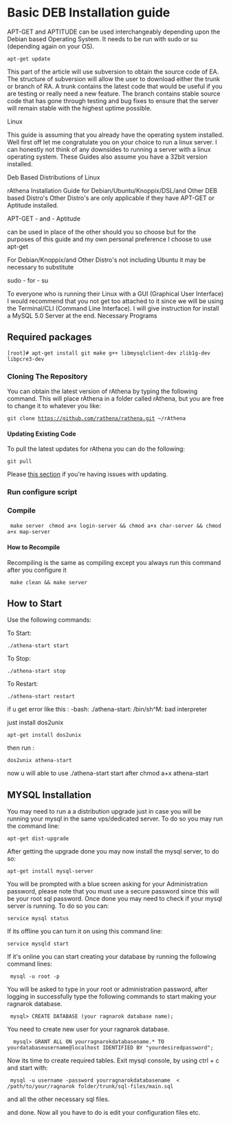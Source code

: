 Basic DEB Installation guide
============================

APT-GET and APTITUDE can be used interchangeably depending upon the Debian based Operating System. It needs to be run with sudo or su (depending again on your OS).

`apt-get update`

This part of the article will use subversion to obtain the source code of EA. The structure of subversion will allow the user to download either the trunk or branch of RA. A trunk contains the latest code that would be useful if you are testing or really need a new feature. The branch contains stable source code that has gone through testing and bug fixes to ensure that the server will remain stable with the highest uptime possible.

Linux

This guide is assuming that you already have the operating system installed. Well first off let me congratulate you on your choice to run a linux server. I can honestly not think of any downsides to running a server with a linux operating system. These Guides also assume you have a 32bit version installed.

Deb Based Distributions of Linux

rAthena Installation Guide for Debian/Ubuntu/Knoppix/DSL/and Other DEB based Distro's Other Distro's are only applicable if they have APT-GET or Aptitude installed.

APT-GET - and - Aptitude

can be used in place of the other should you so choose but for the purposes of this guide and my own personal preference I choose to use apt-get

For Debian/Knoppix/and Other Distro's not including Ubuntu it may be necessary to substitute

sudo - for - su

To everyone who is running their Linux with a GUI (Graphical User Interface) I would recommend that you not get too attached to it since we will be using the Terminal/CLI (Command Line Interface). I will give instruction for install a MySQL 5.0 Server at the end. Necessary Programs

Required packages
-----------------

  [git]: http://packages.debian.org/stable/git
  [make]: http://packages.debian.org/stable/make
  [gcc]: http://packages.debian.org/stable/gcc
  [libmysqlclient-dev]: http://packages.debian.org/stable/libmysqlclient-dev
  [zlib1g-dev]: http://packages.debian.org/stable/zlib1g-dev
  [libpcre3-dev]: http://packages.debian.org/stable/libpcre3-dev
  [PCRE]: PCRE "wikilink"
  [libssl-dev]: http://packages.debian.org/stable/libssl-dev
  [`https://github.com/rathena/rathena.git`]: https://github.com/rathena/rathena.git
  [this section]: Transition_from_SVN_to_GIT#Notes_about_GIT "wikilink"

`[root]# apt-get install git make g++ libmysqlclient-dev zlib1g-dev libpcre3-dev`

### Cloning The Repository

You can obtain the latest version of rAthena by typing the following command. This will place rAthena in a folder called rAthena, but you are free to change it to whatever you like:

`git clone `[`https://github.com/rathena/rathena.git`][]` ~/rAthena`

#### Updating Existing Code

To pull the latest updates for rAthena you can do the following:

`git pull`

Please [this section][] if you're having issues with updating.

### Run configure script

### Compile

` make server`
``` chmod a+x login-server && chmod a+x char-server && chmod a+x map-server```

#### How to Recompile

Recompiling is the same as compiling except you always run this command after you configure it

` make clean && make server`

How to Start
------------

Use the following commands:

To Start:

    ./athena-start start

To Stop:

    ./athena-start stop

To Restart:

    ./athena-start restart

if u get error like this : -bash: ./athena-start: /bin/sh^M: bad interpreter

just install dos2unix

    apt-get install dos2unix

then run :

    dos2unix athena-start 

now u will able to use ./athena-start start after chmod a+x athena-start

MYSQL Installation
------------------

You may need to run a a distribution upgrade just in case you will be running your mysql in the same vps/dedicated server. To do so you may run the command line:

    apt-get dist-upgrade

After getting the upgrade done you may now install the mysql server, to do so:

    apt-get install mysql-server

You will be prompted with a blue screen asking for your Administration password, please note that you must use a secure password since this will be your root sql password. Once done you may need to check if your mysql server is running. To do so you can:

    service mysql status

If its offline you can turn it on using this command line:

    service mysqld start

If it's online you can start creating your database by running the following command lines:

     mysql -u root -p

You will be asked to type in your root or administration password, after logging in successfully type the following commands to start making your ragnarok database.

     mysql> CREATE DATABASE (your ragnarok database name);

You need to create new user for your ragnarok database.

      mysql> GRANT ALL ON yourragnarokdatabasename.* TO yourdatabaseusername@localhost IDENTIFIED BY "yourdesiredpassword";

Now its time to create required tables. Exit mysql console, by using ctrl + c and start with:

     mysql -u username -password yourragnarokdatabasename  < /path/to/your/ragnarok folder/trunk/sql-files/main.sql 

and all the other necessary sql files.

and done. Now all you have to do is edit your configuration files etc.
